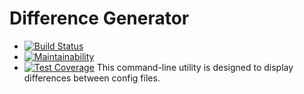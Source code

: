 # Difference Generator
* [![Build Status](https://travis-ci.org/d3mash/project-lvl2-s273.svg?branch=master)](https://travis-ci.org/d3mash/project-lvl2-s273)
* [![Maintainability](https://api.codeclimate.com/v1/badges/c7026c00c3cc8d3704ed/maintainability)](https://codeclimate.com/github/d3mash/project-lvl2-s273/maintainability)
* [![Test Coverage](https://api.codeclimate.com/v1/badges/c7026c00c3cc8d3704ed/test_coverage)](https://codeclimate.com/github/d3mash/project-lvl2-s273/test_coverage)
This command-line utility is designed to display differences between config files.
